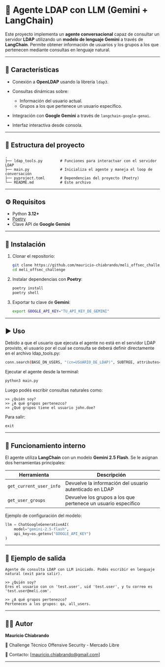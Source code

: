 # 🧠 Agente LDAP con LLM (Gemini + LangChain)

Este proyecto implementa un **agente conversacional** capaz de consultar un servidor **LDAP** utilizando un **modelo de lenguaje Gemini** a través de **LangChain**.
Permite obtener información de usuarios y los grupos a los que pertenecen mediante consultas en lenguaje natural.

---

## 🚀 Características

* Conexión a **OpenLDAP** usando la librería `ldap3`.
* Consultas dinámicas sobre:

  * Información del usuario actual.
  * Grupos a los que pertenece un usuario específico.
* Integración con **Google Gemini** a través de `langchain-google-genai`.
* Interfaz interactiva desde consola.

---

## 🧬 Estructura del proyecto

```
.
├── ldap_tools.py        # Funciones para interactuar con el servidor LDAP
├── main.py              # Inicializa el agente y maneja el loop de conversación
├── pyproject.toml       # Dependencias del proyecto (Poetry)
└── README.md            # Este archivo
```

---

## ⚙️ Requisitos

* Python **3.12+**
* [Poetry](https://python-poetry.org/docs/#installation)
* Clave API de **Google Gemini**

---

## 🔧 Instalación

1. Clonar el repositorio:

   ```bash
   git clone https://github.com/mauricio-chiabrando/meli_offsec_challenge.git
   cd meli_offsec_challenge
   ```

2. Instalar dependencias con **Poetry**:

   ```bash
   poetry install
   poetry shell
   ```

3. Exportar tu clave de **Gemini**:

   ```bash
   export GOOGLE_API_KEY="TU_API_KEY_DE_GEMINI"
   ```

---

## ▶️ Uso

Debido a que el usuario que ejecuta el agente no está en el servidor LDAP provisto, el usuario por el cual se consulta se deberá definir directamente en el archivo ldap_tools.py:

```bash
conn.search(BASE_DN_USERS, "(cn=USUARIO_DE_LDAP)", SUBTREE, attributes=["cn","uid","mail"]) 
```

Ejecutar el agente desde la terminal:

```bash
python3 main.py
```

Luego podés escribir consultas naturales como:

```
>> ¿Quién soy?
>> ¿A qué grupos pertenezco?
>> ¿Qué grupos tiene el usuario john.doe?
```

Para salir:

```
exit
```

---

## 🧠 Funcionamiento interno

El agente utiliza **LangChain** con un modelo **Gemini 2.5 Flash**.
Se le asignan dos herramientas principales:

| Herramienta             | Descripción                                                   |
| ----------------------- | ------------------------------------------------------------- |
| `get_current_user_info` | Devuelve la información del usuario autenticado en LDAP       |
| `get_user_groups`       | Devuelve los grupos a los que pertenece un usuario específico |

Ejemplo de configuración del modelo:

```python
llm = ChatGoogleGenerativeAI(
    model="gemini-2.5-flash",
    api_key=os.getenv("GOOGLE_API_KEY")
)
```

---

## 🧪 Ejemplo de salida

```
Agente de consulta LDAP con LLM iniciado. Podés escribir en lenguaje natural (exit para salir).

>> ¿Quién soy?
Eres el usuario con cn 'test.user', uid 'test.user', y tu correo es 'test.user@meli.com'.

>> ¿A qué grupos pertenezco?
Perteneces a los grupos: qa, all_users.
```

---

## 👨‍💻 Autor

**Mauricio Chiabrando**

💼 Challenge Técnico Offensive Security - Mercado Libre

📧 Contacto: [[mauricio.chiabrando@gmail.com](mailto:mauricio.chiabrando@gmail.com)]

---
